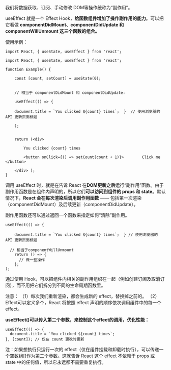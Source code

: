 我们将数据获取、订阅、手动修改 DOM等操作统称为“副作用”。

useEffect 就是一个 Effect Hook，**给函数组件增加了操作副作用的能力**。可以把它看做 **componentDidMount、componentDidUpdate 和 componentWillUnmount 这三个函数的组合。**

使用示例：

```
import React, { useState, useEffect } from 'react';

import React, { useState, useEffect } from 'react'; 

function Example() {  

	const [count, setCount] = useState(0);   


  	// 相当于 componentDidMount 和 componentDidUpdate:

 	useEffect(() => { 

	document.title = `You clicked ${count} times`;  }  // 使用浏览器的 API 更新页面标题

	); 


	return (<div>      

		You clicked {count} times  

  		<button onClick={() => setCount(count + 1)}>        Click me      </button>    

	</div> ); 
}
```

调用 useEffect 时，就是在告诉 React 在**DOM更新之后**运行“副作用”函数。由于副作用函数是在组件内声明的，所以它们**可以访问到组件的 props 和 state**。默认情况下，**React 会在每次渲染后调用副作用函数** —— 包括第一次渲染（componentDidMount）及后续更新（componentDidUpdate）。

副作用函数还可以通过返回一个函数来指定如何“清除”副作用。

```
useEffect(() => { 

	document.title = `You clicked ${count} times`;  } // 使用浏览器的 API 更新页面标题

  // 相当于componentWillUnmount
	return () => {
      // 做一些操作
    };
); 
```

通过使用 Hook，可以把组件内相关的副作用组织在一起（例如创建订阅及取消订阅），而不用把它们拆分到不同的生命周期函数里。



注意：
（1）每次我们重新渲染，都会生成新的 effect，替换掉之前的。
（2）Effect可以定义多个，React 将按照 effect 声明的顺序依次调用组件中的每一个 effect。



**useEffect()可以传入第二个参数，来控制这个effect的调用，优化性能：**

```
useEffect(() => {
  document.title = `You clicked ${count} times`;
}, [count]); // 仅在 count 更改时更新
```
注：如果想执行只运行一次的 effect（仅在组件挂载和卸载时执行），可以传递一个空数组[]作为第二个参数。这就告诉 React 这个 effect 不依赖于 props 或 state 中的任何值，所以它永远都不需要重复执行。